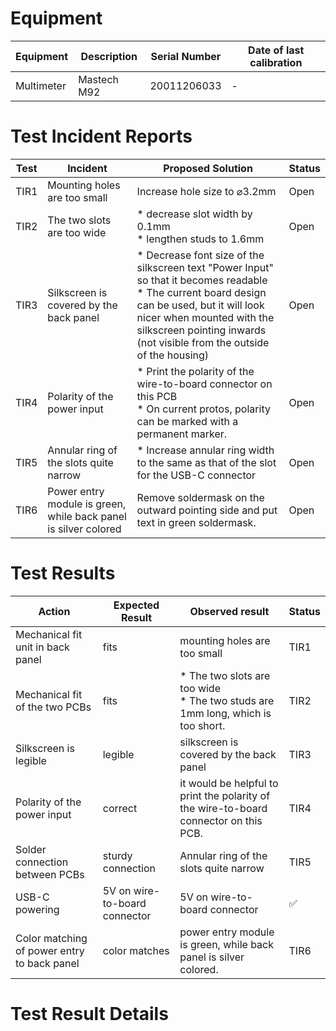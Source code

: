 # Equipment

| Equipment | Description | Serial Number | Date of last calibration |
|-----------|-------------|---------------|--------------------------|
| Multimeter | Mastech M92 | 20011206033 | - |

# Test Incident Reports

| Test | Incident | Proposed Solution | Status |
|------|----------|-------------------|--------|
| TIR1 | Mounting holes are too small | Increase hole size to ⌀3.2mm | Open |
| TIR2 | The two slots are too wide | * decrease slot width by 0.1mm<br/>* lengthen studs to 1.6mm | Open |
| TIR3 | Silkscreen is covered by the back panel | * Decrease font size of the silkscreen text "Power Input" so that it becomes readable <br/>* The current board design can be used, but it will look nicer when mounted with the silkscreen pointing inwards (not visible from the outside of the housing) | Open |
| TIR4 | Polarity of the power input | * Print the polarity of the wire-to-board connector on this PCB<br/>* On current protos, polarity can be marked with a permanent marker. | Open |
| TIR5 | Annular ring of the slots quite narrow | * Increase annular ring width to the same as that of the slot for the USB-C connector | Open |
| TIR6 | Power entry module is green, while back panel is silver colored | Remove soldermask on the outward pointing side and put text in green soldermask. | Open |

# Test Results
| Action | Expected Result | Observed result | Status |
|--------|-----------------|-----------------|--------|
| Mechanical fit unit in back panel | fits | mounting holes are too small | TIR1 |
| Mechanical fit of the two PCBs | fits | * The two slots are too wide<br/>* The two studs are 1mm long, which is too short. | TIR2 | Open |
| Silkscreen is legible | legible | silkscreen is covered by the back panel | TIR3 |
| Polarity of the power input | correct | it would be helpful to print the polarity of the wire-to-board connector on this PCB. | TIR4 |
| Solder connection between PCBs | sturdy connection | Annular ring of the slots quite narrow | TIR5 |
| USB-C powering | 5V on wire-to-board connector | 5V on wire-to-board connector | ✅ |
| Color matching of power entry to back panel| color matches | power entry module is green, while back panel is silver colored. | TIR6 |

# Test Result Details
